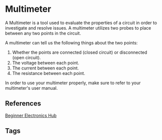 # Multimeter

A Multimeter is a tool used to evaluate the properties of a circuit in order to investigate and resolve issues. A multimeter utilizes two probes to place between any two points in the circuit.  

A multimeter can tell us the following things about the two points:  
1. Whether the points are connected (closed circuit) or disconnected (open circuit).  
2. The voltage between each point.  
3. The current between each point.  
4. The resistance between each point.  

In order to use your multimeter properly, make sure to refer to your multimeter's  user manual.  

## References
[Beginner Electronics Hub](../202305062158)

## Tags

